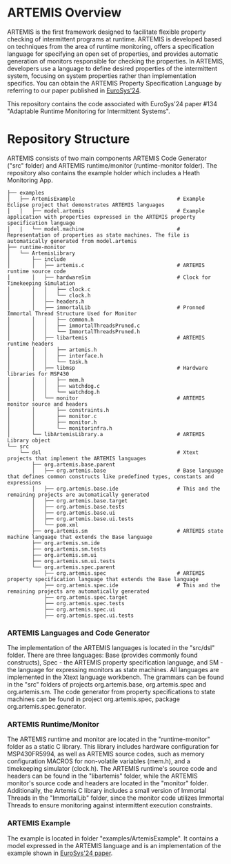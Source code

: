 # ARTEMIS Overview
ARTEMIS is the first framework designed to facilitate flexible property checking of intermittent programs at runtime. ARTEMIS is developed based on techniques from the area of runtime monitoring, offers a specification language for specifying an open set of properties, and provides automatic generation of monitors responsible for checking the properties. In ARTEMIS, developers use a language to define desired properties of the intermittent system, focusing on system properties rather than implementation specifics. You can obtain the ARTEMIS Property Specification Language by referring to our paper published in [EuroSys'24](https://2024.eurosys.org/).

This repository contains the code associated with EuroSys'24 paper #134 "Adaptable Runtime Monitoring for Intermittent Systems".


# Repository Structure
ARTEMIS consists of two main components ARTEMIS Code Generator ("src" folder) and ARTEMIS runtime/monitor (runtime-monitor folder). The repository also contains the example holder which includes a Heath Monitoring App.  

```
├── examples
│   ├── ArtemisExample                                 # Example Eclipse project that demonstrates ARTEMIS languages
│   |   ├── model.artemis                              # Example application with properties expressed in the ARTEMIS property specification language                      
│   |   └── model.machine                              # Representation of properties as state machines. The file is automatically generated from model.artemis
├── runtime-monitor
│   └── ArtemisLibrary
│       ├── include
│       │   ├── artemis.c                              # ARTEMIS runtime source code
│       │   ├── hardwareSim                            # Clock for Timekeeping Simulation
│       │   │   ├── clock.c
│       │   │   └── clock.h
│       │   ├── headers.h
│       │   ├── immortalLib                            # Pronned Immortal Thread Structure Used for Monitor
│       │   │   ├── common.h
│       │   │   ├── immortalThreadsPruned.c
│       │   │   └── ImmortalThreadsPruned.h
│       │   ├── libartemis                             # ARTEMIS runtime headers
│       │   │   ├── artemis.h
│       │   │   ├── interface.h
│       │   │   └── task.h
│       │   ├── libmsp                                 # Hardware libraries for MSP430
│       │   │   ├── mem.h
│       │   │   ├── watchdog.c
│       │   │   └── watchdog.h
│       │   └── monitor                                # ARTEMIS monitor source and headers
│       │       ├── constraints.h
│       │       ├── monitor.c
│       │       ├── monitor.h
│       │       └── monitorinfra.h
│       └── libArtemisLibrary.a                        # ARTEMIS Library object
└── src
    └── dsl                                            # Xtext projects that implement the ARTEMIS languages
        ├── org.artemis.base.parent
        │   ├── org.artemis.base                       # Base language that defines common constructs like predefined types, constants and expressions
        │   ├── org.artemis.base.ide                   # This and the remaining projects are automatically generated
        │   ├── org.artemis.base.target
        │   ├── org.artemis.base.tests
        │   ├── org.artemis.base.ui
        │   ├── org.artemis.base.ui.tests
        │   └── pom.xml
        ├── org.artemis.sm                             # ARTEMIS state machine language that extends the Base language
        ├── org.artemis.sm.ide
        ├── org.artemis.sm.tests
        ├── org.artemis.sm.ui
        ├── org.artemis.sm.ui.tests
        └── org.artemis.spec.parent                                 
            ├── org.artemis.spec                       # ARTEMIS property specification language that extends the Base language
            ├── org.artemis.spec.ide                   # This and the remaining projects are automatically generated
            ├── org.artemis.spec.target
            ├── org.artemis.spec.tests
            ├── org.artemis.spec.ui
            ├── org.artemis.spec.ui.tests
```

### ARTEMIS Languages and Code Generator
The implementation of the ARTEMIS languages is located in the "src/dsl" folder. There are three languages: Base (provides commonly found constructs), Spec - the ARTEMIS property specification language, and SM - the language for expressing monitors as state machines. All languages are implemented in the Xtext language workbench. The grammars can be found in the "src" folders of projects org.artemis.base, org.artemis.spec and org.artemis.sm. The code generator from property specifications to state machines can be found in project org.artemis.spec, package org.artemis.spec.generator.



### ARTEMIS Runtime/Monitor
The ARTEMIS runtime and monitor are located in the "runtime-monitor" folder as a static C library. This library includes hardware configuration for MSP430FR5994, as well as ARTEMIS source codes, such as memory configuration MACROS for non-volatile variables (mem.h), and a timekeeping simulator (clock.h). The ARTEMIS runtime's source code and headers can be found in the "libartemis" folder, while the ARTEMIS monitor's source code and headers are located in the "monitor" folder. Additionally, the Artemis C library includes a small version of Immortal Threads in the "ImmortalLib" folder, since the monitor code utilizes Immortal Threads to ensure monitoring against intermittent execution constraints.

### ARTEMIS Example
The example is located in folder "examples/ArtemisExample". It contains a model expressed in the ARTEMIS language and is an implementation of the example shown in [EuroSys'24 paper](https://2024.eurosys.org/).
